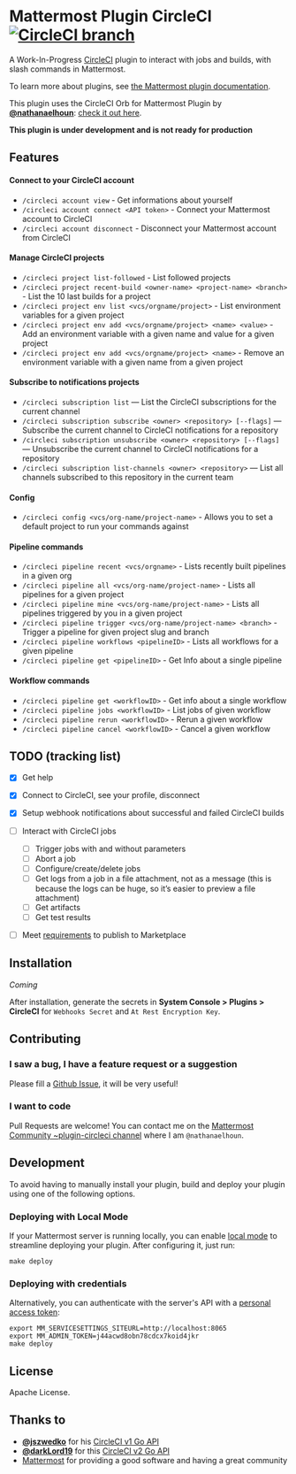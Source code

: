 # Mattermost Plugin CircleCI [![CircleCI branch](https://img.shields.io/circleci/project/github/nathanaelhoun/mattermost-plugin-circleci/master.svg)](https://circleci.com/gh/mattermost/mattermost-plugin-circleci)

A Work-In-Progress [CircleCI](https://circleci.com) plugin to interact with jobs and builds, with slash commands in Mattermost.

To learn more about plugins, see [the Mattermost plugin documentation](https://developers.mattermost.com/extend/plugins/).

This plugin uses the CircleCI Orb for Mattermost Plugin by **[@nathanaelhoun](https://github.com/nathanaelhoun)**: [check it out here](https://github.com/nathanaelhoun/circleci-orb-mattermost-plugin-notify).

**This plugin is under development and is not ready for production**

## Features

#### Connect to your CircleCI account

-   `/circleci account view` - Get informations about yourself
-   `/circleci account connect <API token>` - Connect your Mattermost account to CircleCI
-   `/circleci account disconnect` - Disconnect your Mattermost account from CircleCI

#### Manage CircleCI projects

-   `/circleci project list-followed` - List followed projects
-   `/circleci project recent-build <owner-name> <project-name> <branch>` - List the 10 last builds for a project
-   `/circleci project env list <vcs/orgname/project>` - List environment variables for a given project
-   `/circleci project env add <vcs/orgname/project> <name> <value>` - Add an environment variable with a given name and value for a given project
-   `/circleci project env add <vcs/orgname/project> <name>` - Remove an environment variable with a given name from a given project

#### Subscribe to notifications projects

-   `/circleci subscription list` — List the CircleCI subscriptions for the current channel
-   `/circleci subscription subscribe <owner> <repository> [--flags]` — Subscribe the current channel to CircleCI notifications for a repository
-   `/circleci subscription unsubscribe <owner> <repository> [--flags]` — Unsubscribe the current channel to CircleCI notifications for a repository
-   `/circleci subscription list-channels <owner> <repository>` — List all channels subscribed to this repository in the current team

#### Config

-   `/circleci config <vcs/org-name/project-name>` - Allows you to set a default project to run your commands against

#### Pipeline commands

- `/circleci pipeline recent <vcs/orgname>` - Lists recently built pipelines in a given org
- `/circleci pipeline all <vcs/org-name/project-name>` - Lists all pipelines for a given project
- `/circleci pipeline mine <vcs/org-name/project-name>` - Lists all pipelines triggered by you in a given project
- `/circleci pipeline trigger <vcs/org-name/project-name> <branch>` - Trigger a pipeline for given project slug and branch
- `/circleci pipeline workflows <pipelineID>` - Lists all workflows for a given pipeline
- `/circleci pipeline get <pipelineID>` - Get Info about a single pipeline

#### Workflow commands

- `/circleci pipeline get <workflowID>` - Get info about a single workflow
- `/circleci pipeline jobs <workflowID>` - List jobs of given workflow
- `/circleci pipeline rerun <workflowID>` - Rerun a given workflow
- `/circleci pipeline cancel <workflowID>` - Cancel a given workflow

## TODO (tracking list)

-   [x] Get help

-   [x] Connect to CircleCI, see your profile, disconnect

-   [x] Setup webhook notifications about successful and failed CircleCI builds

-   [ ] Interact with CircleCI jobs

    -   [ ] Trigger jobs with and without parameters
    -   [ ] Abort a job
    -   [ ] Configure/create/delete jobs
    -   [ ] Get logs from a job in a file attachment, not as a message (this is because the logs can be huge, so it’s easier to preview a file attachment)
    -   [ ] Get artifacts
    -   [ ] Get test results

-   [ ] Meet [requirements](https://developers.mattermost.com/extend/plugins/community-plugin-marketplace/#requirements-for-adding-a-community-plugin-to-the-marketplace) to publish to Marketplace

## Installation

_Coming_

After installation, generate the secrets in **System Console > Plugins > CircleCI** for `Webhooks Secret` and `At Rest Encryption Key`. 

## Contributing

### I saw a bug, I have a feature request or a suggestion

Please fill a [Github Issue](https://github.com/nathanaelhoun/mattermost-plugin-circleci/issues/new/choose), it will be very useful!

### I want to code

Pull Requests are welcome! You can contact me on the [Mattermost Community ~plugin-circleci channel](https://community.mattermost.com/core/channels/plugin-circleci) where I am `@nathanaelhoun`.

## Development

To avoid having to manually install your plugin, build and deploy your plugin using one of the following options.

### Deploying with Local Mode

If your Mattermost server is running locally, you can enable [local mode](https://docs.mattermost.com/administration/mmctl-cli-tool.html#local-mode) to streamline deploying your plugin. After configuring it, just run:

```
make deploy
```

### Deploying with credentials

Alternatively, you can authenticate with the server's API with a [personal access token](https://docs.mattermost.com/developer/personal-access-tokens.html):

```
export MM_SERVICESETTINGS_SITEURL=http://localhost:8065
export MM_ADMIN_TOKEN=j44acwd8obn78cdcx7koid4jkr
make deploy
```

## License

Apache License.

## Thanks to

-   **[@jszwedko](https://github.com/jszwedko)** for his [CircleCI v1 Go API](https://github.com/jszwedko/go-circleci)
-   **[@darkLord19](https://github.com/darkLord19)** for this [CircleCI v2 Go API](https://github.com/darkLord19/circleci-v2)
-   [Mattermost](https://mattermost.org) for providing a good software and having a great community
